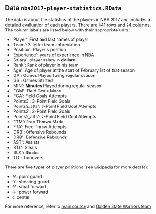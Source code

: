 
## Data `nba2017-player-statistics.RData`

The data is about the statistics of the players in NBA 2017 and includes a detailed evalluation of each players. 
There are 441 rows and 24 columns.
The column labels are listed below with their appropriate units:

- 'Player': First and last names of player
- 'Team': 3-letter team abbreviation
- 'Position': Player's position
- 'Experience': years of experience in NBA 
- 'Salary': player salary in **dollars**
- 'Rank': Rank of player in his team
- 'Age': Age of player at the start of February 1st of that season
- 'GP': Games Played furing regular season
- 'GS': Games Started
- 'MIN': **Minutes** Played during regular season
- 'FGM': Field Goals Made
- 'FGA': Field Goals Attempts
- 'Points3': 3-Point Field Goals
- 'Points3_atts': 3-Point Field Goal Attempts
- 'Points2': 2-Point Field Goals
- 'Points2_atts': 2-Point Field Goal Attempts 
- 'FTM': Free Throws Made
- 'FTA': Free Throw Attempts
- 'ORB': Offensive Rebounds
- 'DRB': Defensive Rebounds
- 'AST': Assists
- 'STL': Steals
- 'BLK': Blocks
- 'TO': Turnovers



There are five types of player positions (see [wikipedia](https://en.wikipedia.org/wiki/Basketball_positions) for more details):

+ `PG`: point guard
+ `SG`: shooting guard
+ `SF`: small forward
+ `PF`: power forward
+ `C`: center


For more reference, refer to
[main source](https://www.basketball-reference.com) and
[Golden State Warriors team](https://www.basketball-reference.com/teams/GSW/2017.html)

